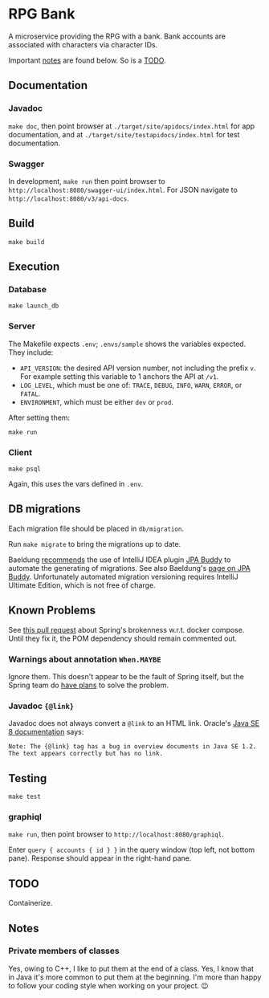 # RPG Bank

A microservice providing the RPG with a bank. Bank accounts
are associated with characters via character IDs.

Important [notes](#notes) are found below. So is a [TODO](#todo).

## Documentation

### Javadoc

`make doc`, then point browser at `./target/site/apidocs/index.html`
for app documentation, and at `./target/site/testapidocs/index.html`
for test documentation.

### Swagger

In development, `make run` then point browser to
`http://localhost:8080/swagger-ui/index.html`. For JSON navigate
to `http://localhost:8080/v3/api-docs`.

## Build

`make build`

## Execution

### Database

```
make launch_db
```

### Server

The Makefile expects `.env`; `.envs/sample` shows the variables expected.
They include:
* `API_VERSION`: the desired API version number, not including the prefix `v`.
  For example setting this variable to 1 anchors the API at `/v1`.
* `LOG_LEVEL`, which must be one of: `TRACE`, `DEBUG`, `INFO`, `WARN`,
  `ERROR`, or `FATAL`.
* `ENVIRONMENT`, which must be either `dev` or `prod`.

After setting them:
```
make run
```

### Client

```
make psql
```
Again, this uses the vars defined in `.env`.

## DB migrations

Each migration file should be placed in `db/migration`.

Run `make migrate` to bring the migrations up to date.

Baeldung [recommends](https://www.baeldung.com/database-migrations-with-flyway)
the use of IntelliJ IDEA plugin
[JPA Buddy](https://plugins.jetbrains.com/plugin/15075-jpa-buddy)
to automate the generating of migrations. See also
Baeldung's [page on JPA Buddy](https://www.baeldung.com/jpa-buddy).
Unfortunately automated migration versioning requires IntelliJ Ultimate
Edition, which is not free of charge.

## Known Problems

See [this pull request](https://github.com/spring-projects/spring-boot/issues/37982)
about Spring's brokenness w.r.t. docker compose. Until they fix it, the
POM dependency should remain commented out.

### Warnings about annotation `When.MAYBE`

Ignore them. This doesn't appear to be the fault of Spring itself, but
the Spring team do
[have plans](https://github.com/spring-projects/spring-framework/issues/28797#issuecomment-1587380981)
to solve the problem.

### Javadoc `{@link}`

Javadoc does not always convert a `@link` to an HTML link. Oracle's
[Java SE 8 documentation](https://docs.oracle.com/javase/8/docs/technotes/tools/windows/javadoc.html)
says:
```
Note: The {@link} tag has a bug in overview documents in Java SE 1.2.
The text appears correctly but has no link.
```

## Testing

`make test`

### graphiql

`make run`, then point browser to `http://localhost:8080/graphiql`.

Enter `query { accounts { id } }` in the query window (top left, not bottom pane).
Response should appear in the right-hand pane.

## TODO

Containerize.

## Notes

### Private members of classes

Yes, owing to C++, I like to put them at the end of a class.
Yes, I know that in Java it's more common to put them at the beginning.
I'm more than happy to follow your coding style when working on your
project. :wink: